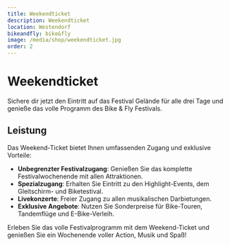 ```yaml
---
title: Weekendticket
description: Weekendticket
location: Westendorf
bikeandfly: bike&fly
image: /media/shop/weekendticket.jpg
order: 2
---
```


# Weekendticket

Sichere dir jetzt den Eintritt auf das Festival Gelände für alle drei Tage und genieße das volle Programm des Bike & Fly Festivals.

## Leistung

Das Weekend-Ticket bietet Ihnen umfassenden Zugang und exklusive Vorteile:

- **Unbegrenzter Festivalzugang**: Genießen Sie das komplette Festivalwochenende mit allen Attraktionen.
- **Spezialzugang**: Erhalten Sie Eintritt zu den Highlight-Events, dem Gleitschirm- und Biketestival.
- **Livekonzerte**: Freier Zugang zu allen musikalischen Darbietungen.
- **Exklusive Angebote**: Nutzen Sie Sonderpreise für Bike-Touren, Tandemflüge und E-Bike-Verleih.

<p>Erleben Sie das volle Festivalprogramm mit dem Weekend-Ticket und genießen Sie ein Wochenende voller Action, Musik und Spaß!</p>

<ContentImageGallery path="/media/shop/gallerie/"/>
